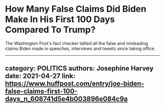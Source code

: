 # How Many False Claims Did Biden Make In His First 100 Days Compared To Trump?

The Washington Post's fact checker tallied all the false and misleading claims Biden made in speeches, interviews and tweets since taking office.

---
category: POLITICS
authors: Josephine Harvey
date: 2021-04-27
link: https://www.huffpost.com/entry/joe-biden-false-claims-first-100-days_n_608741d5e4b003896e084c9a
---
